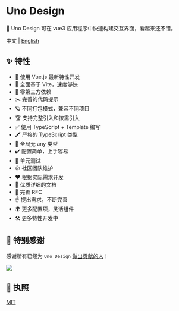 # Uno Design

🌈 Uno Design 可在 vue3 应用程序中快速构建交互界面，看起来还不错。

中文 | <a href="https://github.com/UnoDesign/uno-design/blob/master/README.en-US.md">English</a>

## ✨ 特性

- 💪 使用 Vue.js 最新特性开发
- 🐆 全面基于 Vite，速度够快
- 🦩 零第三方依赖
- ✂️ 完善的代码提示
- 🪐 不同打包模式，兼容不同项目
- 🏆 支持完整引入和按需引入
- ✅ 使用 TypeScript + Template 编写
- 🖍️ 严格的 TypeScript 类型
- 🤟 全局无 any 类型
- ✔️ 配置简单，上手容易
- 🚩 单元测试
- 👍 社区团队维护
- ❤️ 根据实际需求开发
- 📃 优质详细的文档
- 📌 完善 RFC
- ☝️ 提出需求，不断完善
- 🌍 更多配置项，灵活组件
- 🛠 更多特性开发中

## 💌 特别感谢

感谢所有已经为 `Uno Design` [做出贡献的人](https://github.com/UnoDesign/uno-design/graphs/contributors)！

<a href="https://github.com/UnoDesign/uno-design/graphs/contributors">
  <img src="https://contrib.rocks/image?repo=UnoDesign/uno-design" />
</a>

## 💬 执照

[MIT](https://github.com/UnoDesign/uno-design/blob/master/LICENSE)
